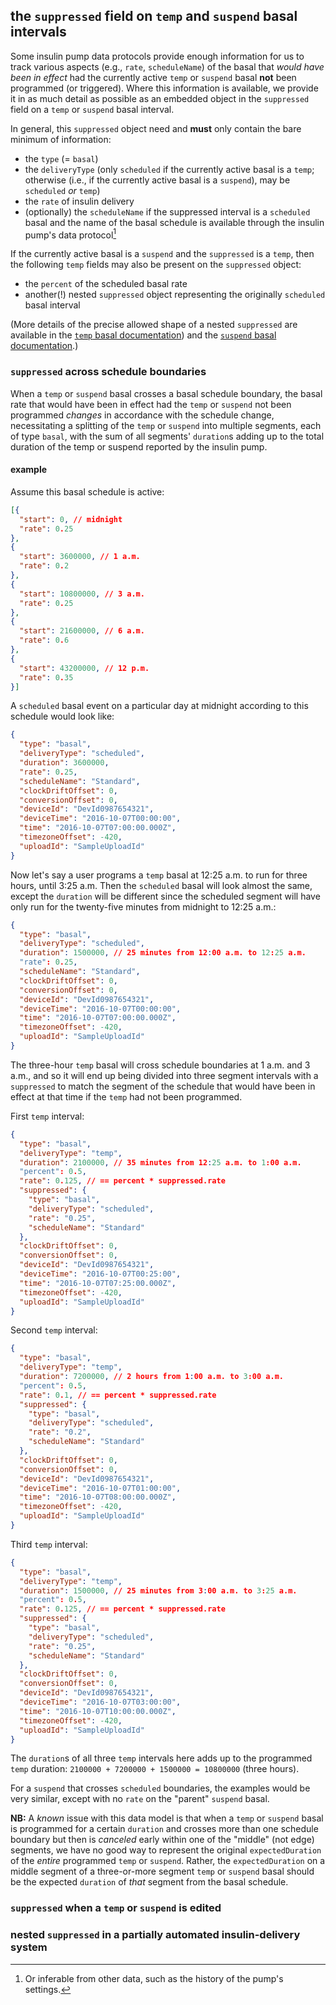 <!-- non-generated document! all areas editable -->

## the `suppressed` field on `temp` and `suspend` basal intervals

Some insulin pump data protocols provide enough information for us to track various aspects (e.g., `rate`, `scheduleName`) of the basal that *would have been in effect* had the currently active `temp` or `suspend` basal **not** been programmed (or triggered). Where this information is available, we provide it in as much detail as possible as an embedded object in the `suppressed` field on a `temp` or `suspend` basal interval.

In general, this `suppressed` object need and **must** only contain the bare minimum of information:
- the `type` (= `basal`)
- the `deliveryType` (only `scheduled` if the currently active basal is a `temp`; otherwise (i.e., if the currently active basal is a `suspend`), may be `scheduled` *or* `temp`)
- the `rate` of insulin delivery
- (optionally) the `scheduleName` if the suppressed interval is a `scheduled` basal and the name of the basal schedule is available through the insulin pump's data protocol[^a]

If the currently active basal is a `suspend` and the `suppressed` is a `temp`, then the following `temp` fields may also be present on the `suppressed` object:
- the `percent` of the scheduled basal rate
- another(!) nested `suppressed` object representing the originally `scheduled` basal interval

(More details of the precise allowed shape of a nested `suppressed` are available in the [`temp` basal documentation](./temp.md#suppressed)) and the [`suspend` basal documentation](./suspend.md#suppressed).)

### `suppressed` across schedule boundaries

When a `temp` or `suspend` basal crosses a basal schedule boundary, the basal rate that would have been in effect had the `temp` or `suspend` not been programmed *changes* in accordance with the schedule change, necessitating a splitting of the `temp` or `suspend` into multiple segments, each of type `basal`, with the sum of all segments' `duration`s adding up to the total duration of the temp or suspend reported by the insulin pump.

#### example

Assume this basal schedule is active:

```json
[{
  "start": 0, // midnight
  "rate": 0.25
},
{
  "start": 3600000, // 1 a.m.
  "rate": 0.2
},
{
  "start": 10800000, // 3 a.m.
  "rate": 0.25
},
{
  "start": 21600000, // 6 a.m.
  "rate": 0.6
},
{
  "start": 43200000, // 12 p.m.
  "rate": 0.35
}]
```

A `scheduled` basal event on a particular day at midnight according to this schedule would look like:

```json
{
  "type": "basal",
  "deliveryType": "scheduled",
  "duration": 3600000,
  "rate": 0.25,
  "scheduleName": "Standard",
  "clockDriftOffset": 0,
  "conversionOffset": 0,
  "deviceId": "DevId0987654321",
  "deviceTime": "2016-10-07T00:00:00",
  "time": "2016-10-07T07:00:00.000Z",
  "timezoneOffset": -420,
  "uploadId": "SampleUploadId"
}
```

Now let's say a user programs a `temp` basal at 12:25 a.m. to run for three hours, until 3:25 a.m. Then the `scheduled` basal will look almost the same, except the `duration` will be different since the scheduled segment will have only run for the twenty-five minutes from midnight to 12:25 a.m.:

```json
{
  "type": "basal",
  "deliveryType": "scheduled",
  "duration": 1500000, // 25 minutes from 12:00 a.m. to 12:25 a.m.
  "rate": 0.25,
  "scheduleName": "Standard",
  "clockDriftOffset": 0,
  "conversionOffset": 0,
  "deviceId": "DevId0987654321",
  "deviceTime": "2016-10-07T00:00:00",
  "time": "2016-10-07T07:00:00.000Z",
  "timezoneOffset": -420,
  "uploadId": "SampleUploadId"
}
```

The three-hour `temp` basal will cross schedule boundaries at 1 a.m. and 3 a.m., and so it will end up being divided into three segment intervals with a `suppressed` to match the segment of the schedule that would have been in effect at that time if the `temp` had not been programmed.

First `temp` interval:

```json
{
  "type": "basal",
  "deliveryType": "temp",
  "duration": 2100000, // 35 minutes from 12:25 a.m. to 1:00 a.m.
  "percent": 0.5,
  "rate": 0.125, // == percent * suppressed.rate
  "suppressed": {
    "type": "basal",
    "deliveryType": "scheduled",
    "rate": "0.25",
    "scheduleName": "Standard"
  },
  "clockDriftOffset": 0,
  "conversionOffset": 0,
  "deviceId": "DevId0987654321",
  "deviceTime": "2016-10-07T00:25:00",
  "time": "2016-10-07T07:25:00.000Z",
  "timezoneOffset": -420,
  "uploadId": "SampleUploadId"
}
```

Second `temp` interval:

```json
{
  "type": "basal",
  "deliveryType": "temp",
  "duration": 7200000, // 2 hours from 1:00 a.m. to 3:00 a.m.
  "percent": 0.5,
  "rate": 0.1, // == percent * suppressed.rate
  "suppressed": {
    "type": "basal",
    "deliveryType": "scheduled",
    "rate": "0.2",
    "scheduleName": "Standard"
  },
  "clockDriftOffset": 0,
  "conversionOffset": 0,
  "deviceId": "DevId0987654321",
  "deviceTime": "2016-10-07T01:00:00",
  "time": "2016-10-07T08:00:00.000Z",
  "timezoneOffset": -420,
  "uploadId": "SampleUploadId"
}
```

Third `temp` interval:

```json
{
  "type": "basal",
  "deliveryType": "temp",
  "duration": 1500000, // 25 minutes from 3:00 a.m. to 3:25 a.m.
  "percent": 0.5,
  "rate": 0.125, // == percent * suppressed.rate
  "suppressed": {
    "type": "basal",
    "deliveryType": "scheduled",
    "rate": "0.25",
    "scheduleName": "Standard"
  },
  "clockDriftOffset": 0,
  "conversionOffset": 0,
  "deviceId": "DevId0987654321",
  "deviceTime": "2016-10-07T03:00:00",
  "time": "2016-10-07T10:00:00.000Z",
  "timezoneOffset": -420,
  "uploadId": "SampleUploadId"
}
```

The `duration`s of all three `temp` intervals here adds up to the programmed `temp` duration: `2100000 + 7200000 + 1500000 = 10800000` (three hours).

For a `suspend` that crosses `scheduled` boundaries, the examples would be very similar, except with no `rate` on the "parent" `suspend` basal.

<!-- TODO: DISCUSS WITH GERRIT AND DARIN!!! -->
**NB:** A *known* issue with this data model is that when a `temp` or `suspend` basal is programmed for a certain `duration` and crosses more than one schedule boundary but then is *canceled* early within one of the "middle" (not edge) segments, we have no good way to represent the original `expectedDuration` of the *entire* programmed `temp` or `suspend`. Rather, the `expectedDuration` on a middle segment of a three-or-more segment `temp` or `suspend` basal should be the expected `duration` of *that* segment from the basal schedule.

### `suppressed` when a `temp` or `suspend` is edited

### nested `suppressed` in a partially automated insulin-delivery system

[^a]: Or inferable from other data, such as the history of the pump's settings.